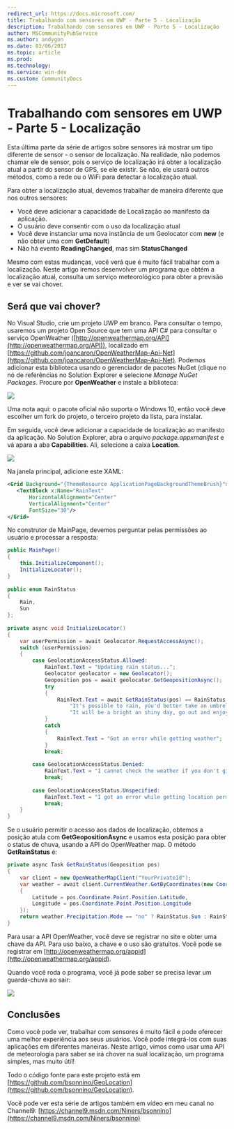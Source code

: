 ```yaml
---
redirect_url: https://docs.microsoft.com/
title: Trabalhando com sensores em UWP - Parte 5 - Localização
description: Trabalhando com sensores em UWP - Parte 5 - Localização
author: MSCommunityPubService
ms.author: andygon
ms.date: 03/06/2017
ms.topic: article
ms.prod: 
ms.technology: 
ms.service: win-dev
ms.custom: CommunityDocs
---
```




# Trabalhando com sensores em UWP - Parte 5 - Localização #
Esta última parte da série de artigos sobre sensores irá mostrar um tipo diferente de sensor - o sensor de localização. Na realidade, não podemos chamar ele de sensor, pois o serviço de localização irá obter a localização atual a partir do sensor de GPS, se ele existir. Se não, ele usará outros métodos, como a rede ou o WiFi para detectar a localização atual.

Para obter a localização atual, devemos trabalhar de maneira diferente que nos outros sensores:


- Você deve adicionar a capacidade de Localização ao manifesto da aplicação.
- O usuário deve consentir com o uso da localização atual
- Você deve instanciar uma nova instância de um Geolocator com __new__ (e não obter uma com __GetDefault__)
- Não há evento __ReadingChanged__, mas sim __StatusChanged__

Mesmo com estas mudanças, você verá que é muito fácil trabalhar com a localização. Neste artigo iremos desenvolver um programa que obtém a localização atual, consulta um serviço meteorológico para obter a previsão e ver se vai chover.  

## Será que vai chover? ##
No Visual Studio, crie um projeto UWP em branco. Para consultar o tempo, usaremos um projeto Open Source que tem uma API C# para consultar o serviço OpenWeather ([http://openweathermap.org/API](http://openweathermap.org/API)), localizado em [https://github.com/joancaron/OpenWeatherMap-Api-Net](https://github.com/joancaron/OpenWeatherMap-Api-Net). Podemos adicionar esta biblioteca usando o gerenciador de pacotes NuGet (clique no nó de referências no Solution Explorer e selecione _Manage NuGet Packages_. Procure por __OpenWeather__ e instale a biblioteca:

![](http://blogs.msmvps.com/bsonnino/files/2016/12/image_thumb-7.png)

Uma nota aqui: o pacote oficial não suporta o Windows 10, então você deve escolher um fork do projeto, o terceiro projeto da lista, para instalar.

Em seguida, você deve adicionar a capacidade de localização ao manifesto da aplicação. No Solution Explorer, abra o arquivo _package.appxmanifest_ e vá apara a aba __Capabilities__. Ali, selecione a caixa __Location__.

![](http://blogs.msmvps.com/bsonnino/files/2016/12/image_thumb-8.png)

Na janela principal, adicione este XAML:

```xml
<Grid Background="{ThemeResource ApplicationPageBackgroundThemeBrush}">
   <TextBlock x:Name="RainText"
       HorizontalAlignment="Center"
       VerticalAlignment="Center"
       FontSize="30"/>
</Grid>
```

No construtor de MainPage, devemos perguntar pelas permissões ao usuário e processar a resposta:

```C#
public MainPage()
{
    this.InitializeComponent();
    InitializeLocator();
}
 
public enum RainStatus
{
    Rain,
    Sun
};
 
private async void InitializeLocator()
{
    var userPermission = await Geolocator.RequestAccessAsync();
    switch (userPermission)
    {
        case GeolocationAccessStatus.Allowed:
            RainText.Text = "Updating rain status...";
            Geolocator geolocator = new Geolocator();
            Geoposition pos = await geolocator.GetGeopositionAsync();
            try
            {
                RainText.Text = await GetRainStatus(pos) == RainStatus.Rain ?
                    "It's possible to rain, you'd better take an umbrella" :
                    "It will be a bright an shiny day, go out and enjoy";
            }
            catch
            {
                RainText.Text = "Got an error while getting weather";
            }
            break;
 
        case GeolocationAccessStatus.Denied:
            RainText.Text = "I cannot check the weather if you don't give me the access to your location...";
            break;
 
        case GeolocationAccessStatus.Unspecified:
            RainText.Text = "I got an error while getting location permission. Please try again...";
            break;
    }
}
```

Se o usuário permitir o acesso aos dados de localização, obtemos a posição atula com __GetGeopositionAsync__ e usamos esta posição para obter o status de chuva, usando a API do OpenWeather map. O método __GetRainStatus__ é:

```C#
private async Task GetRainStatus(Geoposition pos)
{
    var client = new OpenWeatherMapClient("YourPrivateId");
    var weather = await client.CurrentWeather.GetByCoordinates(new Coordinates()
    {
        Latitude = pos.Coordinate.Point.Position.Latitude,
        Longitude = pos.Coordinate.Point.Position.Longitude
    });
    return weather.Precipitation.Mode == "no" ? RainStatus.Sun : RainStatus.Rain;
}
```

Para usar a API OpenWeather, você deve se registrar no site e obter uma chave da API. Para uso baixo, a chave e o uso são gratuitos. Você pode se registrar em [http://openweathermap.org/appid](http://openweathermap.org/appid).

Quando você roda o programa, você já pode saber se precisa levar um guarda-chuva ao sair:

![](http://blogs.msmvps.com/bsonnino/files/2016/12/image_thumb-9.png)

## Conclusões ##
Como você pode ver, trabalhar com sensores é muito fácil e pode oferecer uma melhor experiência aos seus usuários. Você pode integrá-los com suas aplicações em diferentes maneiras. Neste artigo, vimos como usar uma API de meteorologia para saber se irá chover na sual localização, um programa simples, mas muito útil!

Todo o código fonte para este projeto está em [https://github.com/bsonnino/GeoLocation](https://github.com/bsonnino/GeoLocation).

Você pode ver esta série de artigos também em vídeo em meu canal no Channel9: [https://channel9.msdn.com/Niners/bsonnino](https://channel9.msdn.com/Niners/bsonnino)
